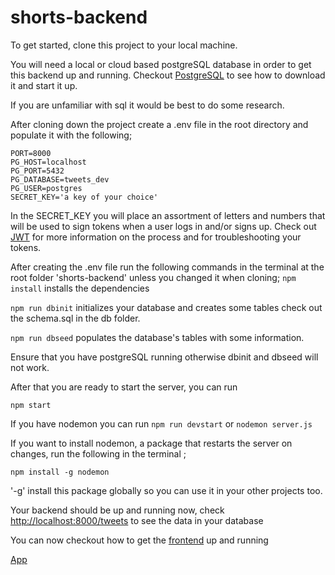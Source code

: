 # shorts-backend

To get started, clone this project to your local machine.  

You will need a local or cloud based postgreSQL database in order to get this backend up and running. Checkout [PostgreSQL](https://www.postgresql.org/download/) to see how to download it and start it up. 

If you are unfamiliar with sql it would be best to do some research.

After cloning down the project create a .env file in the root directory and populate it with the following;

```
PORT=8000
PG_HOST=localhost
PG_PORT=5432
PG_DATABASE=tweets_dev
PG_USER=postgres
SECRET_KEY='a key of your choice'
```
In the SECRET_KEY you will place an assortment of letters and numbers that will be used to sign tokens when a user logs in and/or signs up. Check out [JWT](https://jwt.io/) for more information on the process and for troubleshooting your tokens.

After creating the .env file run the following commands in the terminal at the root folder 'shorts-backend' unless you changed it when cloning;
`npm install` installs the dependencies

`npm run dbinit` initializes your database and creates some tables check out the schema.sql in the db folder.

`npm run dbseed` populates the database's tables with some information.

Ensure that you have postgreSQL running otherwise dbinit and dbseed will not work.

After that you are ready to start the server, you can run 

`npm start`

If you have nodemon you can run `npm run devstart` or `nodemon server.js`

If you want to install nodemon, a package that restarts the server on changes, run the following in the terminal ;

`npm install -g nodemon` 

'-g' install this package globally so you can use it in your other projects too.

Your backend should be up and running now, check [http://localhost:8000/tweets](http://localhost:8000/tweets) to see the data in your database

You can now checkout how to get the [frontend](https://github.com/felizj17/shorts-frontend) up and running

[App](https://shorts-app.netlify.app/)
